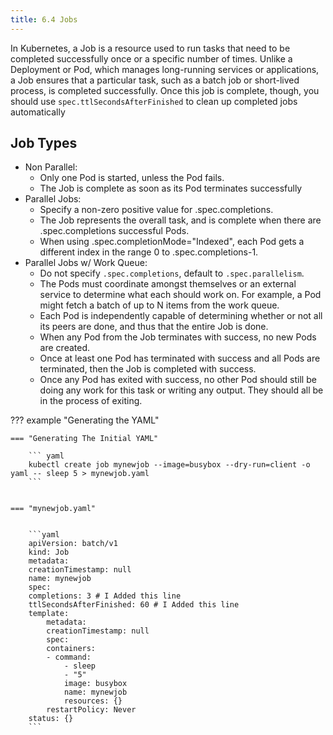 ```yaml
---
title: 6.4 Jobs
---
```


In Kubernetes, a Job is a resource used to run tasks that need to be completed successfully once or a specific number of times. Unlike a Deployment or Pod, which manages long-running services or applications, a Job ensures that a particular task, such as a batch job or short-lived process, is completed successfully. Once this job is complete, though, you should use `spec.ttlSecondsAfterFinished` to clean up completed jobs automatically

## Job Types
- Non Parallel:
    - Only one Pod is started, unless the Pod fails.
    - The Job is complete as soon as its Pod terminates successfully
- Parallel Jobs:
    - Specify a non-zero positive value for .spec.completions.
    - The Job represents the overall task, and is complete when there are .spec.completions successful Pods.
    - When using .spec.completionMode="Indexed", each Pod gets a different index in the range 0 to .spec.completions-1.
- Parallel Jobs w/ Work Queue:
    - Do not specify `.spec.completions`, default to `.spec.parallelism`.
    - The Pods must coordinate amongst themselves or an external service to determine what each should work on. For example, a Pod might fetch a batch of up to N items from the work queue.
    - Each Pod is independently capable of determining whether or not all its peers are done, and thus that the entire Job is done.
    - When any Pod from the Job terminates with success, no new Pods are created.
    - Once at least one Pod has terminated with success and all Pods are terminated, then the Job is completed with success.
    - Once any Pod has exited with success, no other Pod should still be doing any work for this task or writing any output. They should all be in the process of exiting.


??? example "Generating the YAML"

    === "Generating The Initial YAML"

        ``` yaml
        kubectl create job mynewjob --image=busybox --dry-run=client -o yaml -- sleep 5 > mynewjob.yaml
        ```


    === "mynewjob.yaml"


        ```yaml
        apiVersion: batch/v1
        kind: Job
        metadata:
        creationTimestamp: null
        name: mynewjob
        spec:
        completions: 3 # I Added this line 
        ttlSecondsAfterFinished: 60 # I Added this line
        template:
            metadata:
            creationTimestamp: null
            spec:
            containers:
            - command:
                - sleep
                - "5"
                image: busybox
                name: mynewjob
                resources: {}
            restartPolicy: Never
        status: {}
        ```




